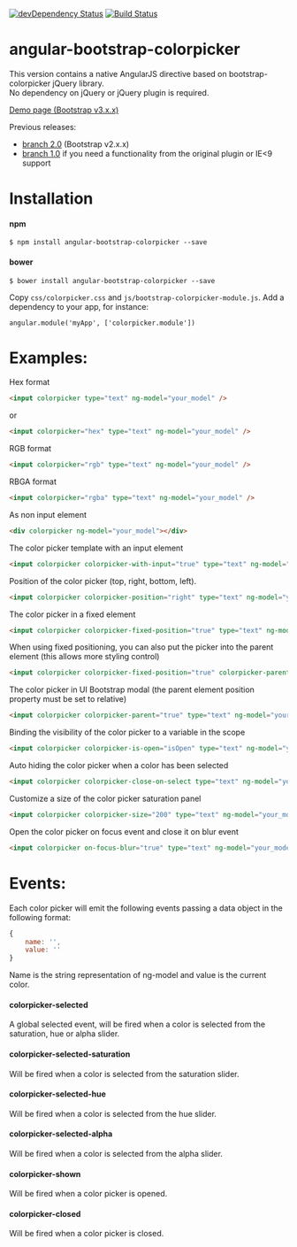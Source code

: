 [![devDependency Status](https://david-dm.org/buberdds/angular-bootstrap-colorpicker/dev-status.svg?branch=master)](https://david-dm.org/buberdds/angular-bootstrap-colorpicker#info=devDependencies)
[![Build Status](https://travis-ci.org/buberdds/angular-bootstrap-colorpicker.svg?branch=master)](https://travis-ci.org/buberdds/angular-bootstrap-colorpicker)

angular-bootstrap-colorpicker
=============================

This version contains a native AngularJS directive based on bootstrap-colorpicker jQuery library.<br />
No dependency on jQuery or jQuery plugin is required.<br />

<a href="http://codepen.io/buberdds/full/fBAsr/" target="_blank">Demo page (Bootstrap v3.x.x)</a>

Previous releases:
  - <a href="https://github.com/buberdds/angular-bootstrap-colorpicker/tree/2.0">branch 2.0</a> (Bootstrap v2.x.x)
  - <a href="https://github.com/buberdds/angular-bootstrap-colorpicker/tree/1.0.0">branch 1.0</a> if you need a functionality from the original plugin or IE&lt;9 support

Installation
===============================

#### npm
```shell
$ npm install angular-bootstrap-colorpicker --save
```

#### bower
```shell
$ bower install angular-bootstrap-colorpicker --save
```

Copy `css/colorpicker.css` and `js/bootstrap-colorpicker-module.js`.
Add a dependency to your app, for instance:

    angular.module('myApp', ['colorpicker.module'])

Examples:
===============================

Hex format
```html
<input colorpicker type="text" ng-model="your_model" />
```
or
```html
<input colorpicker="hex" type="text" ng-model="your_model" />
```

RGB format
```html
<input colorpicker="rgb" type="text" ng-model="your_model" />
```

RBGA format
```html
<input colorpicker="rgba" type="text" ng-model="your_model" />
```

As non input element
```html
<div colorpicker ng-model="your_model"></div>
```

The color picker template with an input element
```html
<input colorpicker colorpicker-with-input="true" type="text" ng-model="your_model" />
```

Position of the color picker (top, right, bottom, left).
```html
<input colorpicker colorpicker-position="right" type="text" ng-model="your_model" />
```

The color picker in a fixed element
```html
<input colorpicker colorpicker-fixed-position="true" type="text" ng-model="your_model" />
```

When using fixed positioning, you can also put the picker into the parent element (this allows more styling control)
```html
<input colorpicker colorpicker-fixed-position="true" colorpicker-parent="true" type="text" ng-model="your_model" />
```

The color picker in UI Bootstrap modal (the parent element position property must be set to relative)
```html
<input colorpicker colorpicker-parent="true" type="text" ng-model="your_model" />
```

Binding the visibility of the color picker to a variable in the scope
```html
<input colorpicker colorpicker-is-open="isOpen" type="text" ng-model="your_model" />
```

Auto hiding the color picker when a color has been selected
```html
<input colorpicker colorpicker-close-on-select type="text" ng-model="your_model" />
```

Customize a size of the color picker saturation panel
```html
<input colorpicker colorpicker-size="200" type="text" ng-model="your_model" />
```

Open the color picker on focus event and close it on blur event
```html
<input colorpicker on-focus-blur="true" type="text" ng-model="your_model" />
```

Events:
===============================

Each color picker will emit the following events passing a data object in the following format:
```javascript
{
	name: '',
	value: ''
}
```
Name is the string representation of ng-model and value is the current color.

#### colorpicker-selected
A global selected event, will be fired when a color is selected from the saturation, hue or alpha slider.

#### colorpicker-selected-saturation
Will be fired when a color is selected from the saturation slider.

#### colorpicker-selected-hue
Will be fired when a color is selected from the hue slider.

#### colorpicker-selected-alpha
Will be fired when a color is selected from the alpha slider.

#### colorpicker-shown
Will be fired when a color picker is opened.

#### colorpicker-closed
Will be fired when a color picker is closed.
